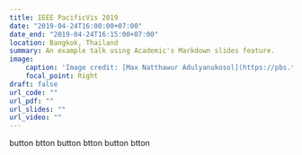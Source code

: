 ```yaml
---
title: IEEE PacificVis 2019
date: "2019-04-24T16:00:00+07:00"
date_end: "2019-04-24T16:15:00+07:00"
location: Bangkok, Thailand
summary: An example talk using Academic's Markdown slides feature.
image: 
    caption: 'Image credit: [Max Natthawur Adulyanukosol](https://pbs.twimg.com/media/D47uqhFU0AEy-xW?format=jpg)'
    focal_point: Right
draft: false
url_code: ""
url_pdf: ""
url_slides: ""
url_video: ""
---
```






button btton 
button btton 
button btton 